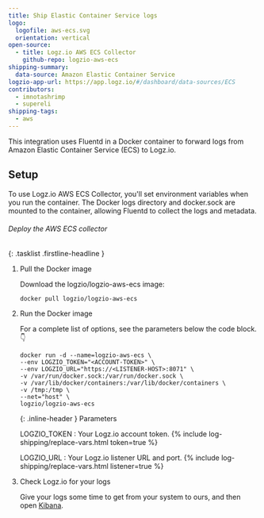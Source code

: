 ```yaml
---
title: Ship Elastic Container Service logs
logo:
  logofile: aws-ecs.svg
  orientation: vertical
open-source:
  - title: Logz.io AWS ECS Collector
    github-repo: logzio-aws-ecs
shipping-summary:
  data-source: Amazon Elastic Container Service
logzio-app-url: https://app.logz.io/#/dashboard/data-sources/ECS
contributors:
  - imnotashrimp
  - supereli
shipping-tags:
  - aws
---
```


This integration uses Fluentd in a Docker container to forward logs from Amazon Elastic Container Service (ECS) to Logz.io.

## Setup

To use Logz.io AWS ECS Collector, you'll set environment variables when you run the container.
The Docker logs directory and docker.sock are mounted to the container, allowing Fluentd to collect the logs and metadata.

###### Deploy the AWS ECS collector

{: .tasklist .firstline-headline }
1. Pull the Docker image

    Download the logzio/logzio-aws-ecs image:

    ```shell
    docker pull logzio/logzio-aws-ecs
    ```

2. Run the Docker image

    For a complete list of options, see the parameters below the code block.👇

    ```shell
    docker run -d --name=logzio-aws-ecs \
    --env LOGZIO_TOKEN="<ACCOUNT-TOKEN>" \
    --env LOGZIO_URL="https://<LISTENER-HOST>:8071" \
    -v /var/run/docker.sock:/var/run/docker.sock \
    -v /var/lib/docker/containers:/var/lib/docker/containers \
    -v /tmp:/tmp \
    --net="host" \
    logzio/logzio-aws-ecs
    ```

    {: .inline-header }
    Parameters

    LOGZIO_TOKEN <span class="required-param"></span>
    : Your Logz.io account token.
      {% include log-shipping/replace-vars.html token=true %}

    LOGZIO_URL <span class="required-param"></span>
    : Your Logz.io listener URL and port.
      {% include log-shipping/replace-vars.html listener=true %}

3. Check Logz.io for your logs

    Give your logs some time to get from your system to ours, and then open [Kibana](https://app.logz.io/#/dashboard/kibana).
